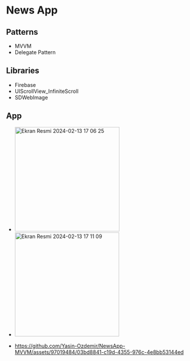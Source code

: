 # News App

## Patterns
- MVVM
- Delegate Pattern

## Libraries
- Firebase
- UIScrollView_InfiniteScroll
- SDWebImage

## App
-  <img width="284" alt="Ekran Resmi 2024-02-13 17 06 25" src="https://github.com/Yasin-Ozdemir/NewsApp-MVVM/assets/97019484/ae18df46-d8b4-406b-89be-09991a5deda0">
-  <img width="283" alt="Ekran Resmi 2024-02-13 17 11 09" src="https://github.com/Yasin-Ozdemir/NewsApp-MVVM/assets/97019484/06dbff94-62bf-4d31-8a61-63abdbace73b">

-  https://github.com/Yasin-Ozdemir/NewsApp-MVVM/assets/97019484/03bd8841-c19d-4355-976c-4e8bb53144ed
